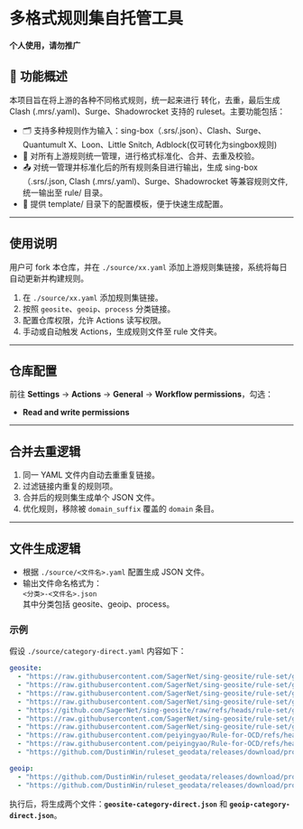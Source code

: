 # 多格式规则集自托管工具  
**个人使用，请勿推广**

## 🧩 功能概述  

本项目旨在将上游的各种不同格式规则，统一起来进行 转化，去重，最后生成 Clash (.mrs/.yaml)、Surge、Shadowrocket 支持的 ruleset。主要功能包括：

- 🗂️ 支持多种规则作为输入：sing-box（.srs/.json）、Clash、Surge、Quantumult X、Loon、Little Snitch, Adblock(仅可转化为singbox规则)  
- 🔄 对所有上游规则统一管理，进行格式标准化、合并、去重及校验。  
- 📤 对统一管理并标准化后的所有规则条目进行输出，生成 sing-box（.srs/.json, Clash (.mrs/.yaml)、Surge、Shadowrocket 等兼容规则文件, 统一输出至 rule/ 目录。  
- 📄 提供 template/ 目录下的配置模板，便于快速生成配置。

---

## 使用说明  
用户可 fork 本仓库，并在 `./source/xx.yaml` 添加上游规则集链接，系统将每日自动更新并构建规则。

1. 在 `./source/xx.yaml` 添加规则集链接。  
2. 按照 `geosite`、`geoip`、`process` 分类链接。  
3. 配置仓库权限，允许 Actions 读写权限。  
4. 手动或自动触发 Actions，生成规则文件至 rule 文件夹。

---

## 仓库配置  
前往 **Settings** -> **Actions** -> **General** -> **Workflow permissions**，勾选：  
- **Read and write permissions**  

---

## 合并去重逻辑  
1. 同一 YAML 文件内自动去重重复链接。  
2. 过滤链接内重复的规则项。  
3. 合并后的规则集生成单个 JSON 文件。  
4. 优化规则，移除被 `domain_suffix` 覆盖的 `domain` 条目。

---

## 文件生成逻辑  
- 根据 `./source/<文件名>.yaml` 配置生成 JSON 文件。  
- 输出文件命名格式为：  
  `<分类>-<文件名>.json`  
  其中分类包括 geosite、geoip、process。

### **示例**  
假设 `./source/category-direct.yaml` 内容如下：

```yaml
geosite:
  - "https://raw.githubusercontent.com/SagerNet/sing-geosite/rule-set/geosite-category-media-cn.srs"
  - "https://raw.githubusercontent.com/SagerNet/sing-geosite/rule-set/geosite-tencent@cn.srs"
  - "https://raw.githubusercontent.com/SagerNet/sing-geosite/rule-set/geosite-google@cn.srs"
  - "https://raw.githubusercontent.com/SagerNet/sing-geosite/rule-set/geosite-apple@cn.srs"
  - "https://github.com/SagerNet/sing-geosite/raw/refs/heads/rule-set/geosite-microsoft@cn.srs"
  - "https://raw.githubusercontent.com/SagerNet/sing-geosite/rule-set/geosite-cn.srs"
  - "https://raw.githubusercontent.com/SagerNet/sing-geosite/rule-set/geosite-private.srs"
  - "https://raw.githubusercontent.com/peiyingyao/Rule-for-OCD/refs/heads/master/rule/Clash/SteamCN/SteamCN_OCD_Domain.yaml"
  - "https://raw.githubusercontent.com/peiyingyao/Rule-for-OCD/refs/heads/master/rule/Clash/Game/GameDownloadCN/GameDownloadCN_OCD_Domain.yaml"
  - "https://github.com/DustinWin/ruleset_geodata/releases/download/proxy-ruleset-manager/games-cn.srs"

geoip:
  - "https://github.com/DustinWin/ruleset_geodata/releases/download/proxy-ruleset-manager/cnip.srs"
  - "https://github.com/DustinWin/ruleset_geodata/releases/download/proxy-ruleset-manager/privateip.srs"
```

执行后，将生成两个文件：**`geosite-category-direct.json`** 和 **`geoip-category-direct.json`**。
